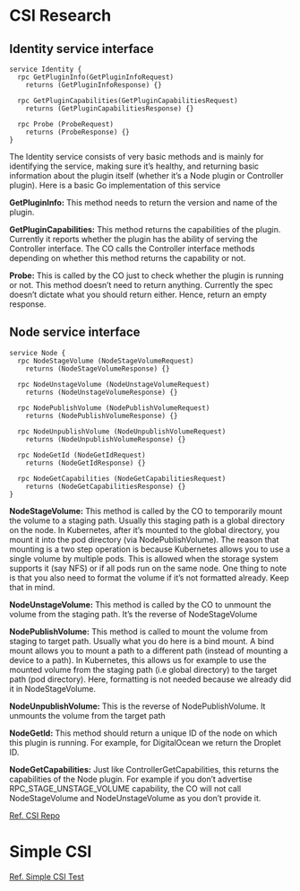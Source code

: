 # CSI Research

## Identity service interface
```
service Identity {
  rpc GetPluginInfo(GetPluginInfoRequest)
	returns (GetPluginInfoResponse) {}

  rpc GetPluginCapabilities(GetPluginCapabilitiesRequest)
	returns (GetPluginCapabilitiesResponse) {}

  rpc Probe (ProbeRequest)
	returns (ProbeResponse) {}
}
```

The Identity service consists of very basic methods and is mainly for identifying the service, making sure it’s healthy, and returning basic information about the plugin itself (whether it’s a Node plugin or Controller plugin). Here is a basic Go implementation of this service

**GetPluginInfo:** This method needs to return the version and name of the plugin.

**GetPluginCapabilities:** This method returns the capabilities of the plugin. Currently it reports whether the plugin has the ability of serving the Controller interface. The CO calls the Controller interface methods depending on whether this method returns the capability or not.

**Probe:** This is called by the CO just to check whether the plugin is running or not. This method doesn’t need to return anything. Currently the spec doesn’t dictate what you should return either. Hence, return an empty response.
## Node service interface
```
service Node {
  rpc NodeStageVolume (NodeStageVolumeRequest)
	returns (NodeStageVolumeResponse) {}

  rpc NodeUnstageVolume (NodeUnstageVolumeRequest)
	returns (NodeUnstageVolumeResponse) {}

  rpc NodePublishVolume (NodePublishVolumeRequest)
	returns (NodePublishVolumeResponse) {}

  rpc NodeUnpublishVolume (NodeUnpublishVolumeRequest)
	returns (NodeUnpublishVolumeResponse) {}

  rpc NodeGetId (NodeGetIdRequest)
	returns (NodeGetIdResponse) {}

  rpc NodeGetCapabilities (NodeGetCapabilitiesRequest)
	returns (NodeGetCapabilitiesResponse) {}
}
```

**NodeStageVolume:** This method is called by the CO to temporarily mount the volume to a staging path. Usually this staging path is a global directory on the node. In Kubernetes, after it’s mounted to the global directory, you mount it into the pod directory (via NodePublishVolume). The reason that mounting is a two step operation is because Kubernetes allows you to use a single volume by multiple pods. This is allowed when the storage system supports it (say NFS) or if all pods run on the same node. One thing to note is that you also need to format the volume if it’s not formatted already. Keep that in mind.

**NodeUnstageVolume:** This method is called by the CO to unmount the volume from the staging path. It’s the reverse of NodeStageVolume

**NodePublishVolume:** This method is called to mount the volume from staging to target path. Usually what you do here is a bind mount. A bind mount allows you to mount a path to a different path (instead of mounting a device to a path). In Kubernetes, this allows us for example to use the mounted volume from the staging path (i.e global directory) to the target path (pod directory). Here, formatting is not needed because we already did it in NodeStageVolume.

**NodeUnpublishVolume:** This is the reverse of NodePublishVolume. It unmounts the volume from the target path

**NodeGetId:** This method should return a unique ID of the node on which this plugin is running. For example, for DigitalOcean we return the Droplet ID.

**NodeGetCapabilities:** Just like ControllerGetCapabilities, this returns the capabilities of the Node plugin. For example if you don’t advertise RPC_STAGE_UNSTAGE_VOLUME capability, the CO will not call NodeStageVolume and NodeUnstageVolume as you don’t provide it.

[Ref. CSI Repo](https://github.com/container-storage-interface/spec)

# Simple CSI 



[Ref. Simple CSI Test](https://github.com/kubernetes-csi/csi-test/tree/master/pkg/sanity)